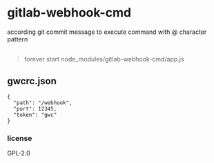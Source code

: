 # gitlab-webhook-cmd
according git commit message to execute command with @ character pattern


##

> forever start node_modules/gitlab-webhook-cmd/app.js


## gwcrc.json

```
{
  "path": "/webhook",
  "port": 12345,
  "token": "gwc"
}
```

### license

GPL-2.0
